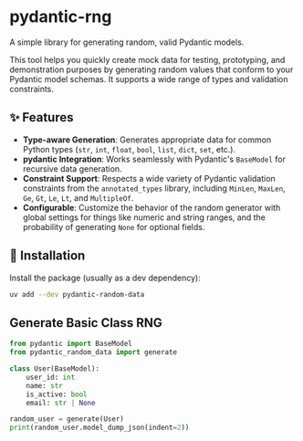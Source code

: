 # pydantic-rng

A simple library for generating random, valid Pydantic models.

This tool helps you quickly create mock data for testing, prototyping, and demonstration purposes by generating random values that conform to your Pydantic model schemas. It supports a wide range of types and validation constraints.

## ✨ Features

* **Type-aware Generation**: Generates appropriate data for common Python types (`str`, `int`, `float`, `bool`, `list`, `dict`, `set`, etc.).
* **pydantic Integration**: Works seamlessly with Pydantic's `BaseModel` for recursive data generation.
* **Constraint Support**: Respects a wide variety of Pydantic validation constraints from the `annotated_types` library, including `MinLen`, `MaxLen`, `Ge`, `Gt`, `Le`, `Lt`, and `MultipleOf`.
* **Configurable**: Customize the behavior of the random generator with global settings for things like numeric and string ranges, and the probability of generating `None` for optional fields.

## 🚀 Installation

Install the package (usually as a dev dependency):

```bash
uv add --dev pydantic-random-data
```

## Generate Basic Class RNG

```python
from pydantic import BaseModel
from pydantic_random_data import generate

class User(BaseModel):
    user_id: int
    name: str
    is_active: bool
    email: str | None

random_user = generate(User)
print(random_user.model_dump_json(indent=2))
```
